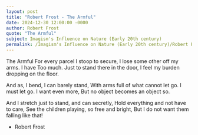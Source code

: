 ```yaml
---
layout: post
title: "Robert Frost - The Armful"
date: 2024-12-30 12:00:00 -0000
author: Robert Frost
quote: "The Armful"
subject: Imagism's Influence on Nature (Early 20th century)
permalink: /Imagism's Influence on Nature (Early 20th century)/Robert Frost/Robert Frost - The Armful
---
```


The Armful
For every parcel I stoop to secure,
I lose some other off my arms. I have
Too much. Just to stand there in the door,
I feel my burden dropping on the floor.

And as, I bend, I can barely stand,
With arms full of what cannot let go.
I must let go. I want even more,
But no object becomes an object so.

And I stretch just to stand, and can secretly,
Hold everything and not have to care,
See the children playing, so free and bright,
But I do not want them falling like that!

- Robert Frost
